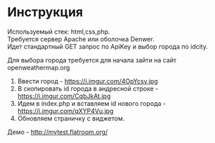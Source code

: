 # Инструкция

Используемый стек: html,css,php.<br>
Требуется сервер Apache или оболочка Denwer.<br>
Идет стандартный GET запрос по ApiKey и выбор города по idcity.

Для выбора города требуется для начала зайти на сайт openweathermap.org

1) Ввести город - https://i.imgur.com/4OpYcsv.jpg
2) В скопировать id города в андресной строке - https://i.imgur.com/CqbJkAt.jpg
3) Идем в index.php и вставляем id нового города - https://i.imgur.com/qXYP4Vu.jpg
4) Обновляем страничку с виджетом.


Демо - http://mytest.flatroom.org/

